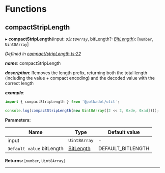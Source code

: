 

# Functions

<a id="compactstriplength"></a>

##  compactStripLength

▸ **compactStripLength**(input: *`Uint8Array`*, bitLength?: *[BitLength](_compact_types_.md#bitlength)*): [`number`, `Uint8Array`]

*Defined in [compact/stripLength.ts:22](https://github.com/polkadot-js/common/blob/b1755d2/packages/util/src/compact/stripLength.ts#L22)*

*__name__*: compactStripLength

*__description__*: Removes the length prefix, returning both the total length (including the value + compact encoding) and the decoded value with the correct length

*__example__*:   

```javascript
import { compactStripLength } from '@polkadot/util';

console.log(compactStripLength(new Uint8Array([2 << 2, 0xde, 0xad]))); // [2, Uint8Array[0xde, 0xad]]
```

**Parameters:**

| Name | Type | Default value |
| ------ | ------ | ------ |
| input | `Uint8Array` | - |
| `Default value` bitLength | [BitLength](_compact_types_.md#bitlength) |  DEFAULT_BITLENGTH |

**Returns:** [`number`, `Uint8Array`]

___

